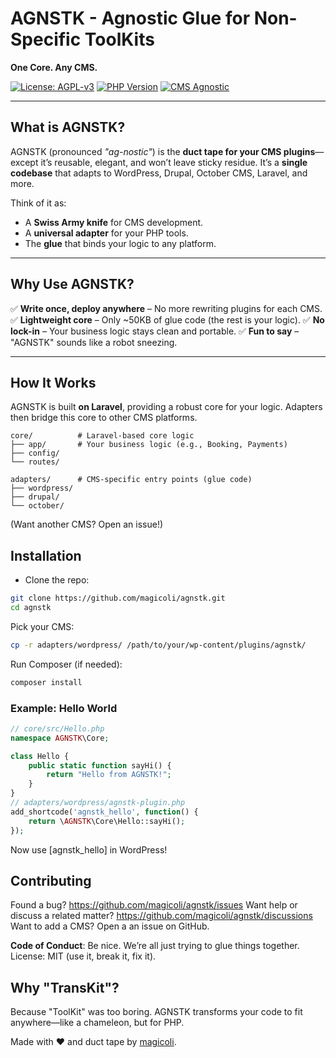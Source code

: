 # AGNSTK - Agnostic Glue for Non-Specific ToolKits

**One Core. Any CMS.**

[![License: AGPL-v3](https://img.shields.io/badge/License-AGPLv3-yellow.svg)](https://www.gnu.org/licenses/agpl-3.0)
[![PHP Version](https://img.shields.io/badge/PHP-8.0%2B-777BB4?logo=php)](https://www.php.net/)
[![CMS Agnostic](https://img.shields.io/badge/CMS-Agnostic-ff69b4)](https://agnstk.org)

---

## What is AGNSTK?

AGNSTK (pronounced *"ag-nostic"*) is the **duct tape for your CMS plugins**—except it’s reusable, elegant, and won’t leave sticky residue. It’s a **single codebase** that adapts to WordPress, Drupal, October CMS, Laravel, and more.

Think of it as:
- A **Swiss Army knife** for CMS development.
- A **universal adapter** for your PHP tools.
- The **glue** that binds your logic to any platform.

---

## Why Use AGNSTK?

✅ **Write once, deploy anywhere** – No more rewriting plugins for each CMS.
✅ **Lightweight core** – Only ~50KB of glue code (the rest is your logic).
✅ **No lock-in** – Your business logic stays clean and portable.
✅ **Fun to say** – "AGNSTK" sounds like a robot sneezing.

---

## How It Works

AGNSTK is built **on Laravel**, providing a robust core for your logic. Adapters then bridge this core to other CMS platforms.

```plaintext
core/          # Laravel-based core logic
├── app/       # Your business logic (e.g., Booking, Payments)
├── config/
└── routes/

adapters/      # CMS-specific entry points (glue code)
├── wordpress/
├── drupal/
└── october/
```

(Want another CMS? Open an issue!)

## Installation

* Clone the repo:
```bash
git clone https://github.com/magicoli/agnstk.git
cd agnstk
```

Pick your CMS:
```bash
cp -r adapters/wordpress/ /path/to/your/wp-content/plugins/agnstk/
```

Run Composer (if needed):
```bash
composer install
```

### Example: Hello World
```php
// core/src/Hello.php
namespace AGNSTK\Core;

class Hello {
    public static function sayHi() {
        return "Hello from AGNSTK!";
    }
}
// adapters/wordpress/agnstk-plugin.php
add_shortcode('agnstk_hello', function() {
    return \AGNSTK\Core\Hello::sayHi();
});
```

Now use [agnstk_hello] in WordPress!

## Contributing

Found a bug? https://github.com/magicoli/agnstk/issues
Want help or discuss a related matter? https://github.com/magicoli/agnstk/discussions
Want to add a CMS? Open a an issue on GitHub.

**Code of Conduct**: Be nice. We’re all just trying to glue things together.
License: MIT (use it, break it, fix it).


## Why "TransKit"?
Because "ToolKit" was too boring. AGNSTK transforms your code to fit anywhere—like a chameleon, but for PHP.

Made with ❤️ and duct tape by [magicoli](https://github.com/magicoli).
